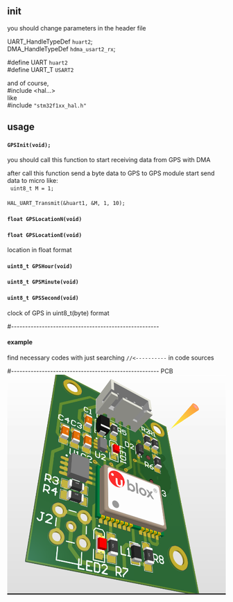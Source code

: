 <h2>init</h2>
you should change parameters in the header file

UART_HandleTypeDef <code>huart2</code>; <br/>
DMA_HandleTypeDef <code>hdma_usart2_rx</code>;

#define UART <code>huart2</code> <br/>
#define UART_T <code>USART2</code>

and of course, <br/>
#include <hal...> <br/>
like <br/>
#include <code>"stm32f1xx_hal.h"</code>

<h2>usage</h2>
<h4><code>GPSInit(void);</code></h4>
you should call this function to start receiving data from GPS with DMA

after call this function send a byte data to GPS to GPS module start send data to micro
like:<br>
<code>
  uint8_t M = 1;
  <br>
  HAL_UART_Transmit(&huart1, &M, 1, 10);
</code>

<h4><code>float GPSLocationN(void)</code></h4>
<h4><code>float GPSLocationE(void)</code></h4>
location in float format


<h4><code>uint8_t GPSHour(void)</code></h4>
<h4><code>uint8_t GPSMinute(void)</code></h4>
<h4><code>uint8_t GPSSecond(void)</code></h4>
clock of GPS in uint8_t(byte) format

#-----------------------------------------------------
<h4>example</h4>
find necessary codes with just searching <code>//<----------</code> in code sources

#-----------------------------------------------------
PCB
<img src="PCB.PNG">
